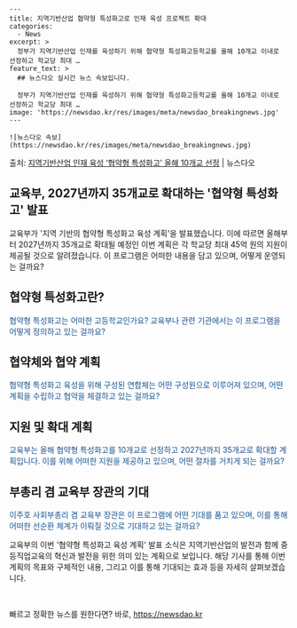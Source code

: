     ---
    title: 지역기반산업 협약형 특성화고로 인재 육성 프로젝트 확대
    categories:
      - News
    excerpt: >
      정부가 지역기반산업 인재를 육성하기 위해 협약형 특성화고등학교를 올해 10개교 이내로 선정하고 학교당 최대 …
    feature_text: >
      ## 뉴스다오 실시간 뉴스 속보입니다.
    
      정부가 지역기반산업 인재를 육성하기 위해 협약형 특성화고등학교를 올해 10개교 이내로 선정하고 학교당 최대 …
    image: 'https://newsdao.kr/res/images/meta/newsdao_breakingnews.jpg'
    ---
    
    ![뉴스다오 속보](https://newsdao.kr/res/images/meta/newsdao_breakingnews.jpg)

<p>출처: <a href="https://newsdao.kr/2948" rel="dofollow">지역기반산업 인재 육성 ‘협약형 특성화고’ 올해 10개교 선정</a> | 뉴스다오</p>

<h2 data-ke-size="size26">교육부, 2027년까지 35개교로 확대하는 '협약형 특성화고' 발표</h2>

교육부가 '지역 기반의 협약형 특성화고 육성 계획'을 발표했습니다. 이에 따르면 올해부터 2027년까지 35개교로 확대될 예정인 이번 계획은 각 학교당 최대 45억 원의 지원이 제공될 것으로 알려졌습니다. 이 프로그램은 어떠한 내용을 담고 있으며, 어떻게 운영되는 걸까요?

<h2 data-ke-size="size24">협약형 특성화고란?</h2>
<span style="color: #1a5490;">협약형 특성화고는 어떠한 고등학교인가요? 교육부나 관련 기관에서는 이 프로그램을 어떻게 정의하고 있는 걸까요?</span>

<h2 data-ke-size="size24">협약체와 협약 계획</h2>
<span style="color: #1a5490;">협약형 특성화고 육성을 위해 구성된 연합체는 어떤 구성원으로 이루어져 있으며, 어떤 계획을 수립하고 협약을 체결하고 있는 걸까요?</span>

<h2 data-ke-size="size24">지원 및 확대 계획</h2>
<span style="color: #1a5490;">교육부는 올해 협약형 특성화고를 10개교로 선정하고 2027년까지 35개교로 확대할 계획입니다. 이를 위해 어떠한 지원을 제공하고 있으며, 어떤 절차를 거치게 되는 걸까요?</span>

<h2 data-ke-size="size24">부총리 겸 교육부 장관의 기대</h2>
<span style="color: #1a5490;">이주호 사회부총리 겸 교육부 장관은 이 프로그램에 어떤 기대를 품고 있으며, 이를 통해 어떠한 선순환 체계가 이뤄질 것으로 기대하고 있는 걸까요?</span>

교육부의 이번 '협약형 특성화고 육성 계획' 발표 소식은 지역기반산업의 발전과 함께 중등직업교육의 혁신과 발전을 위한 의미 있는 계획으로 보입니다. 해당 기사를 통해 이번 계획의 목표와 구체적인 내용, 그리고 이를 통해 기대되는 효과 등을 자세히 살펴보겠습니다.<p data-ke-size="size16">&nbsp;</p> 

빠르고 정확한 뉴스를 원한다면? 바로, <a href="https://newsdao.kr" rel="dofollow">https://newsdao.kr</a>


    
